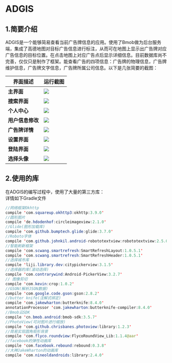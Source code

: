 ADGIS
=
## 1.简要介绍
ADGIS是一个能够简易查看当前广告牌信息的应用。使用了Bmob做为后台服务端，集成了高德地图对目标广告信息进行标注，从而可在地图上显示出广告牌对应广告信息的目标位置。在点击地图上对应广告点后显示详细信息。目前数据库尚不完善，仅仅只是制作了框架。能查看广告的四项信息：广告牌的物理信息，广告牌维护信息，广告牌文字信息，广告牌所属公司信息。以下是几张简要的截图：

|界面描述|运行截图|
|----|-----|
|**主界面**|![](https://github.com/xiajunkai/ADGIS/blob/master/art/main_1.jpg)|
|**搜索界面**|![](https://github.com/xiajunkai/ADGIS/blob/master/art/search_1.jpg)|
|**个人中心**|![](https://github.com/xiajunkai/ADGIS/blob/master/art/user_centre.jpg)|
|**用户信息修改**|![](https://github.com/xiajunkai/ADGIS/blob/master/art/edit_user.jpg)|
|**广告牌详情**|![](https://github.com/xiajunkai/ADGIS/blob/master/art/ad_detail_1.jpg)|
|**设置界面**|![](https://github.com/xiajunkai/ADGIS/blob/master/art/setting.jpg)|
|**登陆界面**|![](https://github.com/xiajunkai/ADGIS/blob/master/art/login.jpg)|
|**选择头像**|![](https://github.com/xiajunkai/ADGIS/blob/master/art/choose_avater.jpg)|
## 2.使用的库
在ADGIS的编写过程中，使用了大量的第三方库：
<br>详情如下Gradle文件
```Java
//网络框架Okhttp
compile 'com.squareup.okhttp3:okhttp:3.9.0'
//圆形图片
compile 'de.hdodenhof:circleimageview:2.1.0'
//Glide(图形加载库)
compile 'com.github.bumptech.glide:glide:3.7.0'
//Roboto字体
compile 'com.github.johnkil.android-robototextview:robototextview:2.5.0'
//智能刷新框架
compile 'com.scwang.smartrefresh:SmartRefreshLayout:1.0.5.1'
compile 'com.scwang.smartrefresh:SmartRefreshHeader:1.0.5.1'
//选择城市库
compile 'liji.library.dev:citypickerview:3.1.5'
//选择器的库(滚动选择)
compile 'com.contrarywind:Android-PickerView:3.2.7'
// 图像剪切
compile 'com.kevin:crop:1.0.2'
//GSON(解析JSON数据)
compile 'com.google.code.gson:gson:2.8.2'
//butter knife(注解式绑定)
compile 'com.jakewharton:butterknife:8.4.0'
annotationProcessor 'com.jakewharton:butterknife-compiler:8.4.0'
//Bmob云SDK
compile 'cn.bmob.android:bmob-sdk:3.5.7'
//PhotoView(可对图片进行缩放)
compile 'com.github.chrisbanes.photoview:library:1.2.3'
//简易实现圆角矩形背景
compile 'com.flyco.roundview:FlycoRoundView_Lib:1.1.4@aar'
//facebook的弹性动画库
compile 'com.facebook.rebound:rebound:0.3.8'
//大神JakeWharton的动画库
compile 'com.nineoldandroids:library:2.4.0'
```
